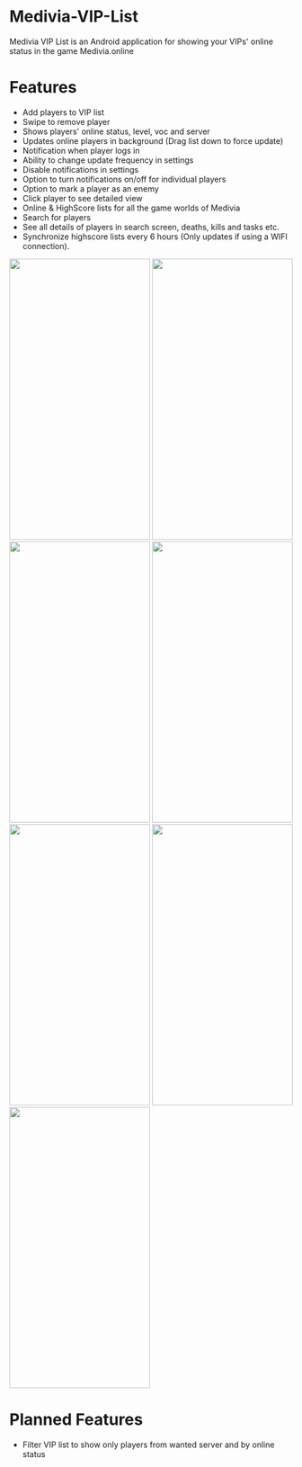 
# Medivia-VIP-List

Medivia VIP List is an Android application for showing your VIPs' online status in the game Medivia.online

# Features

- Add players to VIP list
- Swipe to remove player
- Shows players' online status, level, voc and server
- Updates online players in background (Drag list down to force update)
- Notification when player logs in
- Ability to change update frequency in settings
- Disable notifications in settings
- Option to turn notifications on/off for individual players
- Option to mark a player as an enemy
- Click player to see detailed view
- Online & HighScore lists for all the game worlds of Medivia
- Search for players
- See all details of players in search screen, deaths, kills and tasks etc.
- Synchronize highscore lists every 6 hours (Only updates if using a WIFI connection).

<img src="https://i.imgur.com/Ht029UR.jpg" width="250" height="500" /> <img src="https://i.imgur.com/ONGWxhm.jpg" width="250" height="500" /> <img src="https://i.imgur.com/EazPHiL.jpg" width="250" height="500" /> <img src="https://i.imgur.com/25giA2f.jpg" width="250" height="500" /> <img src="https://i.imgur.com/TGUfy6u.jpg" width="250" height="500" /> <img src="https://i.imgur.com/TInOv9E.jpg" width="250" height="500" /> <img src="https://i.imgur.com/sPcX4Hm.jpg" width="250" height="500" />


# Planned Features

- Filter VIP list to show only players from wanted server and by online status
